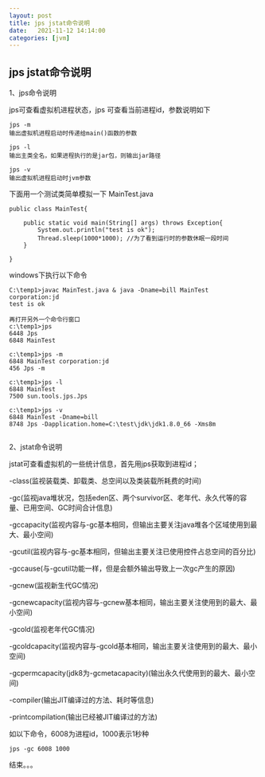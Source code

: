 ```yaml
---
layout: post
title: jps jstat命令说明
date:   2021-11-12 14:14:00
categories: [jvm]
---
```


## jps jstat命令说明


1、jps命令说明

jps可查看虚拟机进程状态，jps 可查看当前进程id，参数说明如下

```
jps -m
输出虚拟机进程启动时传递给main()函数的参数

jps -l
输出主类全名，如果进程执行的是jar包，则输出jar路径

jps -v
输出虚拟机进程启动时jvm参数

```

下面用一个测试类简单模拟一下
MainTest.java
```
public class MainTest{
	
	public static void main(String[] args) throws Exception{
		System.out.println("test is ok");
		Thread.sleep(1000*1000); //为了看到运行时的参数休眠一段时间
	}
	
}
```

windows下执行以下命令
```
C:\temp1>javac MainTest.java & java -Dname=bill MainTest corporation:jd
test is ok

再打开另外一个命令行窗口
c:\temp1>jps
6448 Jps
6848 MainTest

c:\temp1>jps -m
6848 MainTest corporation:jd
456 Jps -m

c:\temp1>jps -l
6848 MainTest
7500 sun.tools.jps.Jps

c:\temp1>jps -v
6848 MainTest -Dname=bill
8748 Jps -Dapplication.home=C:\test\jdk\jdk1.8.0_66 -Xms8m


```


2、jstat命令说明

jstat可查看虚拟机的一些统计信息，首先用jps获取到进程id；

-class(监视装载类、卸载类、总空间以及类装载所耗费的时间)

-gc(监视java堆状况，包括eden区、两个survivor区、老年代、永久代等的容量、已用空间、GC时间合计信息)

-gccapacity(监视内容与-gc基本相同，但输出主要关注java堆各个区域使用到最大、最小空间)

-gcutil(监视内容与-gc基本相同，但输出主要关注已使用控件占总空间的百分比)

-gccause(与-gcutil功能一样，但是会额外输出导致上一次gc产生的原因)

-gcnew(监视新生代GC情况)

-gcnewcapacity(监视内容与-gcnew基本相同，输出主要关注使用到的最大、最小空间)

-gcold(监视老年代GC情况)

-gcoldcapacity(监视内容与-gcold基本相同，输出主要关注使用到的最大、最小空间)

-gcpermcapacity(jdk8为-gcmetacapacity)(输出永久代使用到的最大、最小空间)

-compiler(输出JIT编译过的方法、耗时等信息)

-printcompilation(输出已经被JIT编译过的方法)


如以下命令，6008为进程id，1000表示1秒种
```
jps -gc 6008 1000
```

结束。。。
